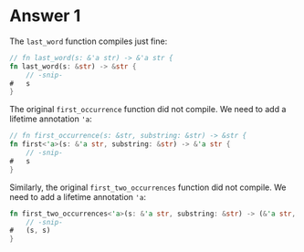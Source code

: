 # Answer 1

The `last_word` function compiles just fine:

```rust
// fn last_word(s: &'a str) -> &'a str {
fn last_word(s: &str) -> &str {
    // -snip-
#   s
}
```

The original `first_occurrence` function did not compile. We need to add a
lifetime annotation `'a`:

```rust
// fn first_occurrence(s: &str, substring: &str) -> &str {
fn first<'a>(s: &'a str, substring: &str) -> &'a str {
    // -snip-
#   s
}
```

Similarly, the original `first_two_occurrences` function did not compile. We
need to add a lifetime annotation `'a`:

```rust
fn first_two_occurrences<'a>(s: &'a str, substring: &str) -> (&'a str, &'a str) {
    // -snip-
#   (s, s)
}
```

